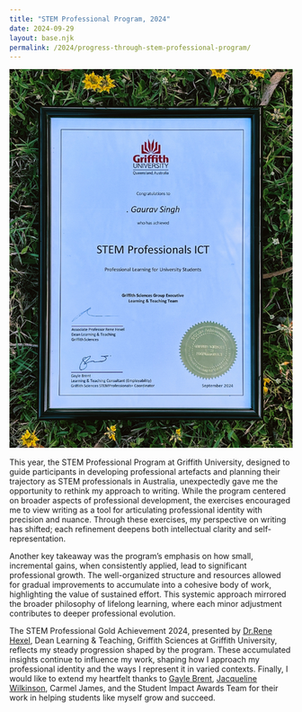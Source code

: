 ```yaml
---
title: "STEM Professional Program, 2024"
date: 2024-09-29
layout: base.njk
permalink: /2024/progress-through-stem-professional-program/
--- 
```


![Stem Professionals Gold Achievement 2024](/assets/images/2024/stem-award.jpg)

This year, the STEM Professional Program at Griffith University, designed to guide participants in developing professional artefacts and planning their trajectory as STEM professionals in Australia, unexpectedly gave me the opportunity to rethink my approach to writing. While the program centered on broader aspects of professional development, the exercises encouraged me to view writing as a tool for articulating professional identity with precision and nuance. Through these exercises, my perspective on writing has shifted; each refinement deepens both intellectual clarity and self-representation.

Another key takeaway was the program’s emphasis on how small, incremental gains, when consistently applied, lead to significant professional growth. The well-organized structure and resources allowed for gradual improvements to accumulate into a cohesive body of work, highlighting the value of sustained effort. This systemic approach mirrored the broader philosophy of lifelong learning, where each minor adjustment contributes to deeper professional evolution.

The STEM Professional Gold Achievement 2024, presented by [Dr.Rene Hexel](https://experts.griffith.edu.au/9237-rene-hexel), Dean Learning & Teaching, Griffith Sciences at Griffith University, reflects my steady progression shaped by the program. These accumulated insights continue to influence my work, shaping how I approach my professional identity and the ways I represent it in varied contexts. Finally, I would like to extend my heartfelt thanks to [Gayle Brent](https://www.linkedin.com/in/gaylebrent/), [Jacqueline Wilkinson](https://www.linkedin.com/in/jacqueline-wilkinson-ab36a2a7/), Carmel James, and the Student Impact Awards Team for their work in helping students like myself grow and succeed.